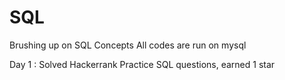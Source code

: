 # SQL
Brushing up on SQL Concepts
All codes are run on mysql

Day 1 : Solved Hackerrank Practice SQL questions, earned 1 star
